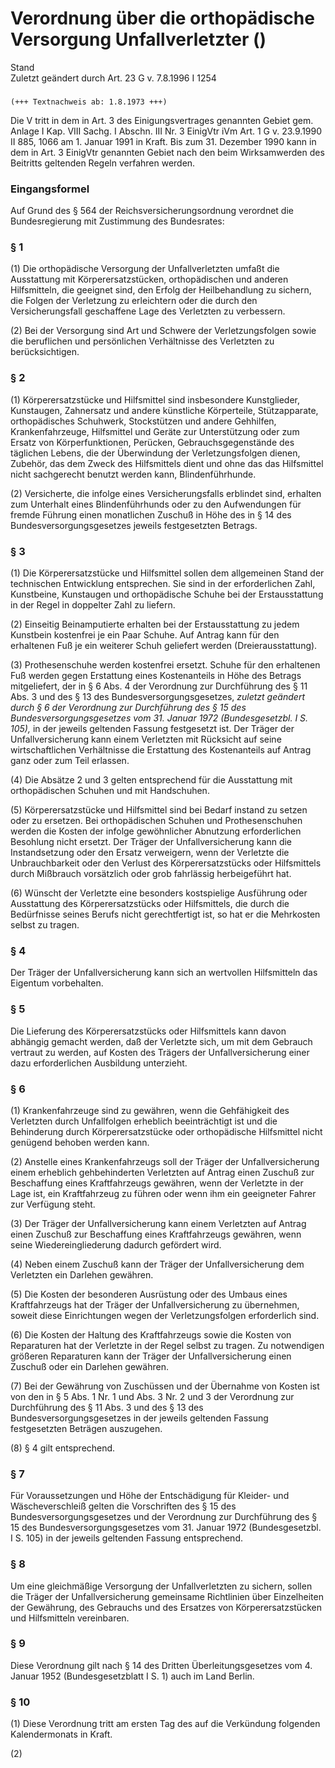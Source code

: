 Verordnung über die orthopädische Versorgung Unfallverletzter ()
================================================================

Stand  
Zuletzt geändert durch Art. 23 G v. 7.8.1996 I 1254

### 

```
(+++ Textnachweis ab: 1.8.1973 +++)
```

Die V tritt in dem in Art. 3 des Einigungsvertrages genannten Gebiet gem. Anlage I Kap. VIII Sachg. I Abschn. III Nr. 3 EinigVtr iVm Art. 1 G v. 23.9.1990 II 885, 1066 am 1. Januar 1991 in Kraft. Bis zum 31. Dezember 1990 kann in dem in Art. 3 EinigVtr genannten Gebiet nach den beim Wirksamwerden des Beitritts geltenden Regeln verfahren werden.

### Eingangsformel

Auf Grund des § 564 der Reichsversicherungsordnung verordnet die Bundesregierung mit Zustimmung des Bundesrates:

### § 1

(1) Die orthopädische Versorgung der Unfallverletzten umfaßt die Ausstattung mit Körperersatzstücken, orthopädischen und anderen Hilfsmitteln, die geeignet sind, den Erfolg der Heilbehandlung zu sichern, die Folgen der Verletzung zu erleichtern oder die durch den Versicherungsfall geschaffene Lage des Verletzten zu verbessern.

(2) Bei der Versorgung sind Art und Schwere der Verletzungsfolgen sowie die beruflichen und persönlichen Verhältnisse des Verletzten zu berücksichtigen.

### § 2

(1) Körperersatzstücke und Hilfsmittel sind insbesondere
Kunstglieder, Kunstaugen, Zahnersatz und andere künstliche Körperteile,
Stützapparate,
orthopädisches Schuhwerk,
Stockstützen und andere Gehhilfen,
Krankenfahrzeuge,
Hilfsmittel und Geräte zur Unterstützung oder zum Ersatz von Körperfunktionen,
Perücken,
Gebrauchsgegenstände des täglichen Lebens, die der Überwindung der Verletzungsfolgen dienen,
Zubehör, das dem Zweck des Hilfsmittels dient und ohne das das Hilfsmittel nicht sachgerecht benutzt werden kann,
Blindenführhunde.

(2) Versicherte, die infolge eines Versicherungsfalls erblindet sind, erhalten zum Unterhalt eines Blindenführhunds oder zu den Aufwendungen für fremde Führung einen monatlichen Zuschuß in Höhe des in § 14 des Bundesversorgungsgesetzes jeweils festgesetzten Betrags.

### § 3

(1) Die Körperersatzstücke und Hilfsmittel sollen dem allgemeinen Stand der technischen Entwicklung entsprechen. Sie sind in der erforderlichen Zahl, Kunstbeine, Kunstaugen und orthopädische Schuhe bei der Erstausstattung in der Regel in doppelter Zahl zu liefern.

(2) Einseitig Beinamputierte erhalten bei der Erstausstattung zu jedem Kunstbein kostenfrei je ein Paar Schuhe. Auf Antrag kann für den erhaltenen Fuß je ein weiterer Schuh geliefert werden (Dreierausstattung).

(3) Prothesenschuhe werden kostenfrei ersetzt. Schuhe für den erhaltenen Fuß werden gegen Erstattung eines Kostenanteils in Höhe des Betrags mitgeliefert, der in § 6 Abs. 4 der Verordnung zur Durchführung des § 11 Abs. 3 und des § 13 des Bundesversorgungsgesetzes, *zuletzt geändert durch § 6 der Verordnung zur Durchführung des § 15 des Bundesversorgungsgesetzes vom 31. Januar 1972 (Bundesgesetzbl. I S. 105),* in der jeweils geltenden Fassung festgesetzt ist. Der Träger der Unfallversicherung kann einem Verletzten mit Rücksicht auf seine wirtschaftlichen Verhältnisse die Erstattung des Kostenanteils auf Antrag ganz oder zum Teil erlassen.

(4) Die Absätze 2 und 3 gelten entsprechend für die Ausstattung mit orthopädischen Schuhen und mit Handschuhen.

(5) Körperersatzstücke und Hilfsmittel sind bei Bedarf instand zu setzen oder zu ersetzen. Bei orthopädischen Schuhen und Prothesenschuhen werden die Kosten der infolge gewöhnlicher Abnutzung erforderlichen Besohlung nicht ersetzt. Der Träger der Unfallversicherung kann die Instandsetzung oder den Ersatz verweigern, wenn der Verletzte die Unbrauchbarkeit oder den Verlust des Körperersatzstücks oder Hilfsmittels durch Mißbrauch vorsätzlich oder grob fahrlässig herbeigeführt hat.

(6) Wünscht der Verletzte eine besonders kostspielige Ausführung oder Ausstattung des Körperersatzstücks oder Hilfsmittels, die durch die Bedürfnisse seines Berufs nicht gerechtfertigt ist, so hat er die Mehrkosten selbst zu tragen.

### § 4

Der Träger der Unfallversicherung kann sich an wertvollen Hilfsmitteln das Eigentum vorbehalten.

### § 5

Die Lieferung des Körperersatzstücks oder Hilfsmittels kann davon abhängig gemacht werden, daß der Verletzte sich, um mit dem Gebrauch vertraut zu werden, auf Kosten des Trägers der Unfallversicherung einer dazu erforderlichen Ausbildung unterzieht.

### § 6

(1) Krankenfahrzeuge sind zu gewähren, wenn die Gehfähigkeit des Verletzten durch Unfallfolgen erheblich beeinträchtigt ist und die Behinderung durch Körperersatzstücke oder orthopädische Hilfsmittel nicht genügend behoben werden kann.

(2) Anstelle eines Krankenfahrzeugs soll der Träger der Unfallversicherung einem erheblich gehbehinderten Verletzten auf Antrag einen Zuschuß zur Beschaffung eines Kraftfahrzeugs gewähren, wenn der Verletzte in der Lage ist, ein Kraftfahrzeug zu führen oder wenn ihm ein geeigneter Fahrer zur Verfügung steht.

(3) Der Träger der Unfallversicherung kann einem Verletzten auf Antrag einen Zuschuß zur Beschaffung eines Kraftfahrzeugs gewähren, wenn seine Wiedereingliederung dadurch gefördert wird.

(4) Neben einem Zuschuß kann der Träger der Unfallversicherung dem Verletzten ein Darlehen gewähren.

(5) Die Kosten der besonderen Ausrüstung oder des Umbaus eines Kraftfahrzeugs hat der Träger der Unfallversicherung zu übernehmen, soweit diese Einrichtungen wegen der Verletzungsfolgen erforderlich sind.

(6) Die Kosten der Haltung des Kraftfahrzeugs sowie die Kosten von Reparaturen hat der Verletzte in der Regel selbst zu tragen. Zu notwendigen größeren Reparaturen kann der Träger der Unfallversicherung einen Zuschuß oder ein Darlehen gewähren.

(7) Bei der Gewährung von Zuschüssen und der Übernahme von Kosten ist von den in § 5 Abs. 1 Nr. 1 und Abs. 3 Nr. 2 und 3 der Verordnung zur Durchführung des § 11 Abs. 3 und des § 13 des Bundesversorgungsgesetzes in der jeweils geltenden Fassung festgesetzten Beträgen auszugehen.

(8) § 4 gilt entsprechend.

### § 7

Für Voraussetzungen und Höhe der Entschädigung für Kleider- und Wäscheverschleiß gelten die Vorschriften des § 15 des Bundesversorgungsgesetzes und der Verordnung zur Durchführung des § 15 des Bundesversorgungsgesetzes vom 31. Januar 1972 (Bundesgesetzbl. I S. 105) in der jeweils geltenden Fassung entsprechend.

### § 8

Um eine gleichmäßige Versorgung der Unfallverletzten zu sichern, sollen die Träger der Unfallversicherung gemeinsame Richtlinien über Einzelheiten der Gewährung, des Gebrauchs und des Ersatzes von Körperersatzstücken und Hilfsmitteln vereinbaren.

### § 9

Diese Verordnung gilt nach § 14 des Dritten Überleitungsgesetzes vom 4. Januar 1952 (Bundesgesetzblatt I S. 1) auch im Land Berlin.

### § 10

(1) Diese Verordnung tritt am ersten Tag des auf die Verkündung folgenden Kalendermonats in Kraft.

(2)
